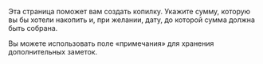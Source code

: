 Эта страница поможет вам создать копилку. Укажите сумму, которую вы бы хотели накопить и, при желании, дату, до которой сумма должна быть собрана.

Вы можете использовать поле «примечания» для хранения дополнительных заметок.